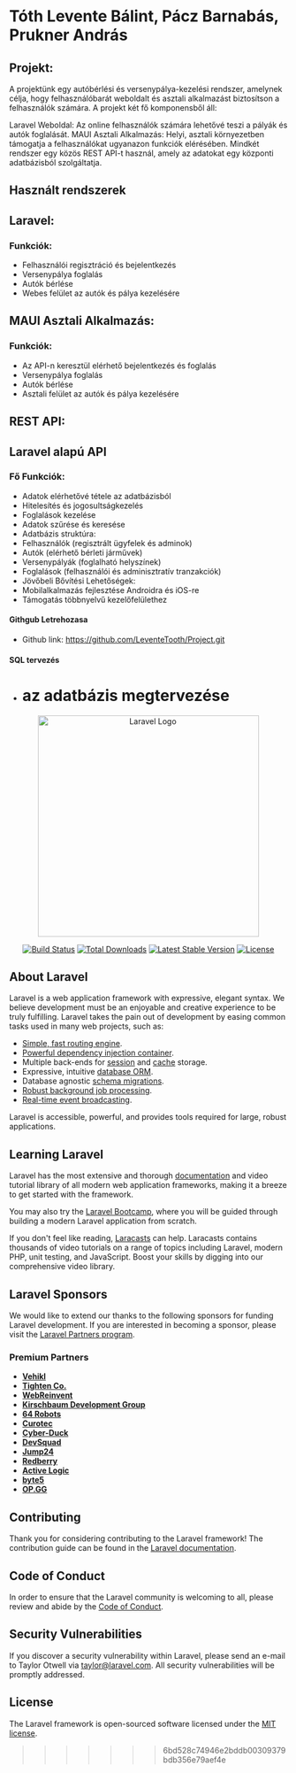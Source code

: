 
# Tóth Levente Bálint, Pácz Barnabás, Prukner András

## Projekt:

A projektünk egy autóbérlési és versenypálya-kezelési rendszer, amelynek célja, hogy felhasználóbarát weboldalt és asztali alkalmazást biztosítson a felhasználók számára. A projekt két fő komponensből áll:

Laravel Weboldal: Az online felhasználók számára lehetővé teszi a pályák és autók foglalását.
MAUI Asztali Alkalmazás: Helyi, asztali környezetben támogatja a felhasználókat ugyanazon funkciók elérésében.
Mindkét rendszer egy közös REST API-t használ, amely az adatokat egy központi adatbázisból szolgáltatja.

## Használt rendszerek

## Laravel:

### Funkciók:

* Felhasználói regisztráció és bejelentkezés
* Versenypálya foglalás
* Autók bérlése
* Webes felület az autók és pálya kezelésére

## MAUI Asztali Alkalmazás:

### Funkciók:

* Az API-n keresztül elérhető bejelentkezés és foglalás
* Versenypálya foglalás
* Autók bérlése
* Asztali felület az autók és pálya kezelésére

## REST API:

## Laravel alapú API

### Fő Funkciók:

* Adatok elérhetővé tétele az adatbázisból
* Hitelesítés és jogosultságkezelés
* Foglalások kezelése
* Adatok szűrése és keresése
* Adatbázis struktúra:
* Felhasználók (regisztrált ügyfelek és adminok)
* Autók (elérhető bérleti járművek)
* Versenypályák (foglalható helyszínek)
* Foglalások (felhasználói és adminisztratív tranzakciók)
* Jövőbeli Bővítési Lehetőségek:
* Mobilalkalmazás fejlesztése Androidra és iOS-re
* Támogatás többnyelvű kezelőfelülethez

#### Githgub Letrehozasa

* Github link: https://github.com/LeventeTooth/Project.git

#### SQL tervezés

* az adatbázis megtervezése
  =======

<p align="center"><a href="https://laravel.com" target="_blank"><img src="https://raw.githubusercontent.com/laravel/art/master/logo-lockup/5%20SVG/2%20CMYK/1%20Full%20Color/laravel-logolockup-cmyk-red.svg" width="400" alt="Laravel Logo"></a></p>

<p align="center">
<a href="https://github.com/laravel/framework/actions"><img src="https://github.com/laravel/framework/workflows/tests/badge.svg" alt="Build Status"></a>
<a href="https://packagist.org/packages/laravel/framework"><img src="https://img.shields.io/packagist/dt/laravel/framework" alt="Total Downloads"></a>
<a href="https://packagist.org/packages/laravel/framework"><img src="https://img.shields.io/packagist/v/laravel/framework" alt="Latest Stable Version"></a>
<a href="https://packagist.org/packages/laravel/framework"><img src="https://img.shields.io/packagist/l/laravel/framework" alt="License"></a>
</p>

## About Laravel

Laravel is a web application framework with expressive, elegant syntax. We believe development must be an enjoyable and creative experience to be truly fulfilling. Laravel takes the pain out of development by easing common tasks used in many web projects, such as:

- [Simple, fast routing engine](https://laravel.com/docs/routing).
- [Powerful dependency injection container](https://laravel.com/docs/container).
- Multiple back-ends for [session](https://laravel.com/docs/session) and [cache](https://laravel.com/docs/cache) storage.
- Expressive, intuitive [database ORM](https://laravel.com/docs/eloquent).
- Database agnostic [schema migrations](https://laravel.com/docs/migrations).
- [Robust background job processing](https://laravel.com/docs/queues).
- [Real-time event broadcasting](https://laravel.com/docs/broadcasting).

Laravel is accessible, powerful, and provides tools required for large, robust applications.

## Learning Laravel

Laravel has the most extensive and thorough [documentation](https://laravel.com/docs) and video tutorial library of all modern web application frameworks, making it a breeze to get started with the framework.

You may also try the [Laravel Bootcamp](https://bootcamp.laravel.com), where you will be guided through building a modern Laravel application from scratch.

If you don't feel like reading, [Laracasts](https://laracasts.com) can help. Laracasts contains thousands of video tutorials on a range of topics including Laravel, modern PHP, unit testing, and JavaScript. Boost your skills by digging into our comprehensive video library.

## Laravel Sponsors

We would like to extend our thanks to the following sponsors for funding Laravel development. If you are interested in becoming a sponsor, please visit the [Laravel Partners program](https://partners.laravel.com).

### Premium Partners

- **[Vehikl](https://vehikl.com/)**
- **[Tighten Co.](https://tighten.co)**
- **[WebReinvent](https://webreinvent.com/)**
- **[Kirschbaum Development Group](https://kirschbaumdevelopment.com)**
- **[64 Robots](https://64robots.com)**
- **[Curotec](https://www.curotec.com/services/technologies/laravel/)**
- **[Cyber-Duck](https://cyber-duck.co.uk)**
- **[DevSquad](https://devsquad.com/hire-laravel-developers)**
- **[Jump24](https://jump24.co.uk)**
- **[Redberry](https://redberry.international/laravel/)**
- **[Active Logic](https://activelogic.com)**
- **[byte5](https://byte5.de)**
- **[OP.GG](https://op.gg)**

## Contributing

Thank you for considering contributing to the Laravel framework! The contribution guide can be found in the [Laravel documentation](https://laravel.com/docs/contributions).

## Code of Conduct

In order to ensure that the Laravel community is welcoming to all, please review and abide by the [Code of Conduct](https://laravel.com/docs/contributions#code-of-conduct).

## Security Vulnerabilities

If you discover a security vulnerability within Laravel, please send an e-mail to Taylor Otwell via [taylor@laravel.com](mailto:taylor@laravel.com). All security vulnerabilities will be promptly addressed.

## License

The Laravel framework is open-sourced software licensed under the [MIT license](https://opensource.org/licenses/MIT).

>>>>>>> 6bd528c74946e2bddb00309379bdb356e79aef4e
>>>>>>>
>>>>>>
>>>>>
>>>>
>>>
>>
